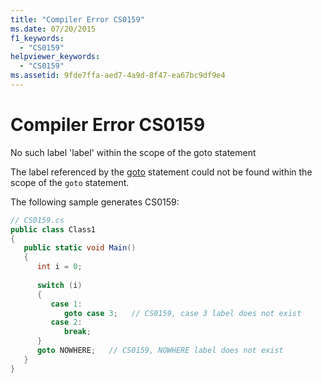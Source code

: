 ```yaml
---
title: "Compiler Error CS0159"
ms.date: 07/20/2015
f1_keywords: 
  - "CS0159"
helpviewer_keywords: 
  - "CS0159"
ms.assetid: 9fde7ffa-aed7-4a9d-8f47-ea67bc9df9e4
---
```

# Compiler Error CS0159
No such label 'label' within the scope of the goto statement  
  
 The label referenced by the [goto](../language-reference/keywords/goto.md) statement could not be found within the scope of the `goto` statement.  
  
 The following sample generates CS0159:  
  
```csharp  
// CS0159.cs  
public class Class1  
{  
   public static void Main()  
   {  
      int i = 0;  
  
      switch (i)  
      {  
         case 1:  
            goto case 3;   // CS0159, case 3 label does not exist  
         case 2:  
            break;  
      }  
      goto NOWHERE;   // CS0159, NOWHERE label does not exist  
   }  
}  
```
